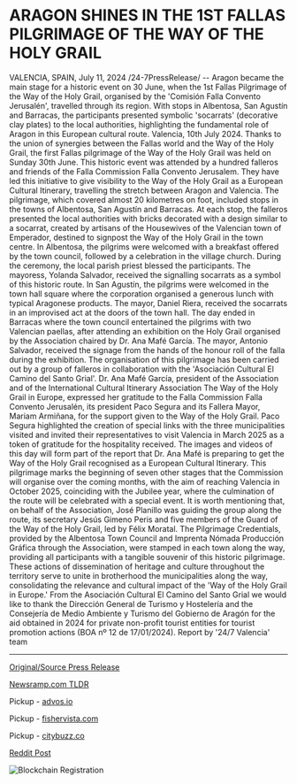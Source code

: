# ARAGON SHINES IN THE 1ST FALLAS PILGRIMAGE OF THE WAY OF THE HOLY GRAIL

VALENCIA, SPAIN, July 11, 2024 /24-7PressRelease/ -- Aragon became the main stage for a historic event on 30 June, when the 1st Fallas Pilgrimage of the Way of the Holy Grail, organised by the 'Comisión Falla Convento Jerusalén', travelled through its region. With stops in Albentosa, San Agustín and Barracas, the participants presented symbolic 'socarrats' (decorative clay plates) to the local authorities, highlighting the fundamental role of Aragon in this European cultural route.  Valencia, 10th July 2024. Thanks to the union of synergies between the Fallas world and the Way of the Holy Grail, the first Fallas pilgrimage of the Way of the Holy Grail was held on Sunday 30th June. This historic event was attended by a hundred falleros and friends of the Falla Commission Falla Convento Jerusalem. They have led this initiative to give visibility to the Way of the Holy Grail as a European Cultural Itinerary, travelling the stretch between Aragon and Valencia.  The pilgrimage, which covered almost 20 kilometres on foot, included stops in the towns of Albentosa, San Agustín and Barracas. At each stop, the falleros presented the local authorities with bricks decorated with a design similar to a socarrat, created by artisans of the Housewives of the Valencian town of Emperador, destined to signpost the Way of the Holy Grail in the town centre.  In Albentosa, the pilgrims were welcomed with a breakfast offered by the town council, followed by a celebration in the village church. During the ceremony, the local parish priest blessed the participants. The mayoress, Yolanda Salvador, received the signalling socarrats as a symbol of this historic route.  In San Agustín, the pilgrims were welcomed in the town hall square where the corporation organised a generous lunch with typical Aragonese products. The mayor, Daniel Riera, received the socarrats in an improvised act at the doors of the town hall.  The day ended in Barracas where the town council entertained the pilgrims with two Valencian paellas, after attending an exhibition on the Holy Grail organised by the Association chaired by Dr. Ana Mafé García. The mayor, Antonio Salvador, received the signage from the hands of the honour roll of the falla during the exhibition.  The organisation of this pilgrimage has been carried out by a group of falleros in collaboration with the 'Asociación Cultural El Camino del Santo Grial'. Dr. Ana Mafé García, president of the Association and of the International Cultural Itinerary Association The Way of the Holy Grail in Europe, expressed her gratitude to the Falla Commission Falla Convento Jerusalén, its president Paco Segura and its Fallera Mayor, Mariam Armiñana, for the support given to the Way of the Holy Grail. Paco Segura highlighted the creation of special links with the three municipalities visited and invited their representatives to visit Valencia in March 2025 as a token of gratitude for the hospitality received.  The images and videos of this day will form part of the report that Dr. Ana Mafé is preparing to get the Way of the Holy Grail recognised as a European Cultural Itinerary. This pilgrimage marks the beginning of seven other stages that the Commission will organise over the coming months, with the aim of reaching Valencia in October 2025, coinciding with the Jubilee year, where the culmination of the route will be celebrated with a special event.  It is worth mentioning that, on behalf of the Association, José Planillo was guiding the group along the route, its secretary Jesús Gimeno Peris and five members of the Guard of the Way of the Holy Grail, led by Félix Moratal. The Pilgrimage Credentials, provided by the Albentosa Town Council and Imprenta Nómada Producción Gráfica through the Association, were stamped in each town along the way, providing all participants with a tangible souvenir of this historic pilgrimage.  These actions of dissemination of heritage and culture throughout the territory serve to unite in brotherhood the municipalities along the way, consolidating the relevance and cultural impact of the 'Way of the Holy Grail in Europe.'  From the Asociación Cultural El Camino del Santo Grial we would like to thank the Dirección General de Turismo y Hostelería and the Consejería de Medio Ambiente y Turismo del Gobierno de Aragón for the aid obtained in 2024 for private non-profit tourist entities for tourist promotion actions (BOA nº 12 de 17/01/2024).  Report by '24/7 Valencia' team 

---

[Original/Source Press Release](https://www.24-7pressrelease.com/press-release/512404/aragon-shines-in-the-1st-fallas-pilgrimage-of-the-way-of-the-holy-grail)
                    

[Newsramp.com TLDR](https://newsramp.com/curated-news/first-fallas-pilgrimage-of-the-way-of-the-holy-grail/cc68b838d212303233787f2e5c099410) 


Pickup - [advos.io](https://advos.io/en/aragon-hosts-historic-1st-fallas-pilgrimage-of-the-way-of-the-holy-grail/20244852)

Pickup - [fishervista.com](https://fishervista.com/en/aragon-hosts-landmark-1st-fallas-pilgrimage-of-the-way-of-the-holy-grail/20244852)

Pickup - [citybuzz.co](https://citybuzz.co/fallas-pilgrimage-highlights-aragon-s-role-in-way-of-the-holy-grail-cultural-route)
 



[Reddit Post](https://www.reddit.com/r/TravelAndLeisureNews/comments/1e0ivs8/first_fallas_pilgrimage_of_the_way_of_the_holy/) 



![Blockchain Registration](https://cdn.newsramp.app/24-7PressRelease/qrcode/247/11/lossuNoS.webp)